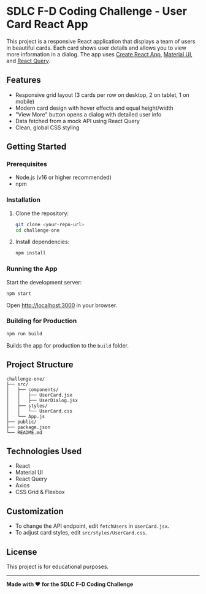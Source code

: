 # SDLC F-D Coding Challenge - User Card React App

This project is a responsive React application that displays a team of users in beautiful cards. Each card shows user details and allows you to view more information in a dialog. The app uses [Create React App](https://github.com/facebook/create-react-app), [Material UI](https://mui.com/), and [React Query](https://tanstack.com/query/latest).

## Features

- Responsive grid layout (3 cards per row on desktop, 2 on tablet, 1 on mobile)
- Modern card design with hover effects and equal height/width
- "View More" button opens a dialog with detailed user info
- Data fetched from a mock API using React Query
- Clean, global CSS styling

## Getting Started

### Prerequisites

- Node.js (v16 or higher recommended)
- npm

### Installation

1. Clone the repository:

   ```bash
   git clone <your-repo-url>
   cd challenge-one
   ```

2. Install dependencies:
   ```bash
   npm install
   ```

### Running the App

Start the development server:

```bash
npm start
```

Open [http://localhost:3000](http://localhost:3000) in your browser.

### Building for Production

```bash
npm run build
```

Builds the app for production to the `build` folder.

## Project Structure

```
challenge-one/
├── src/
│   ├── components/
│   │   ├── UserCard.jsx
│   │   ├── UserDialog.jsx
│   ├── styles/
│   │   └── UserCard.css
│   └── App.js
├── public/
├── package.json
└── README.md
```

## Technologies Used

- React
- Material UI
- React Query
- Axios
- CSS Grid & Flexbox

## Customization

- To change the API endpoint, edit `fetchUsers` in `UserCard.jsx`.
- To adjust card styles, edit `src/styles/UserCard.css`.

## License

This project is for educational purposes.

---

**Made with ❤️ for the SDLC F-D Coding Challenge**
